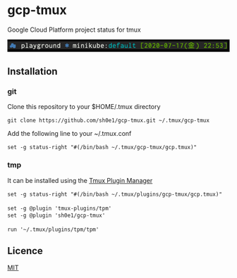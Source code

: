 # gcp-tmux

Google Cloud Platform project status for tmux

![plugin](screenshot.png)

## Installation

### git

Clone this repository to your $HOME/.tmux directory

```
git clone https://github.com/sh0e1/gcp-tmux.git ~/.tmux/gcp-tmux
```

Add the following line to your ~/.tmux.conf

```
set -g status-right "#(/bin/bash ~/.tmux/gcp-tmux/gcp.tmux)"
```

### tmp

It can be installed using the [Tmux Plugin Manager](https://github.com/tmux-plugins/tpm)

```
set -g status-right "#(/bin/bash ~/.tmux/plugins/gcp-tmux/gcp.tmux)"

set -g @plugin 'tmux-plugins/tpm'
set -g @plugin 'sh0e1/gcp-tmux'

run '~/.tmux/plugins/tpm/tpm'
```

## Licence

[MIT](https://github.com/sh0e1/gcp-tmux/blob/master/LICENSE)
